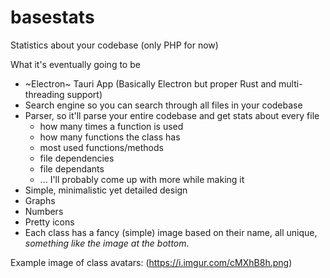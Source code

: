 # basestats
Statistics about your codebase (only PHP for now)

What it's eventually going to be
* ~Electron~ Tauri App (Basically Electron but proper Rust and multi-threading support)
* Search engine so you can search through all files in your codebase
* Parser, so it'll parse your entire codebase and get stats about every file
  * how many times a function is used
  * how many functions the class has
  * most used functions/methods
  * file dependencies
  * file dependants
  * ... I'll probably come up with more while making it
* Simple, minimalistic yet detailed design
* Graphs
* Numbers
* Pretty icons
* Each class has a fancy (simple) image based on their name, all unique, _something like the image at the bottom_.





Example image of class avatars: (https://i.imgur.com/cMXhB8h.png)
